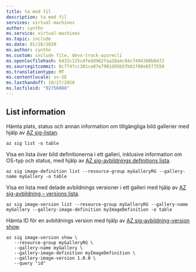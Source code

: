 ```yaml
---
title: ta med fil
description: ta med fil
services: virtual-machines
author: cynthn
ms.service: virtual-machines
ms.topic: include
ms.date: 01/28/2020
ms.author: cynthn
ms.custom: include file, devx-track-azurecli
ms.openlocfilehash: 6432c125c4fedd962faa28a4c84c7494300b0472
ms.sourcegitcommit: 8c7f47cc301ca07e7901d95b5fb81f08e6577550
ms.translationtype: MT
ms.contentlocale: sv-SE
ms.lasthandoff: 10/27/2020
ms.locfileid: "92756088"
---
```

## <a name="list-information"></a>List information

Hämta plats, status och annan information om tillgängliga bild gallerier med hjälp av [AZ sig-listan](/cli/azure/sig#az-sig-list).

```azurecli-interactive 
az sig list -o table
```

Visa en lista över bild definitionerna i ett galleri, inklusive information om OS-typ och status, med hjälp av [AZ sig-avbildnings definitions lista](/cli/azure/sig/image-definition#az-sig-image-definition-list).

```azurecli-interactive 
az sig image-definition list --resource-group myGalleryRG --gallery-name myGallery -o table
```

Visa en lista med delade avbildnings versioner i ett galleri med hjälp av [AZ sig-avbildning – versions lista](/cli/azure/sig/image-version#az-sig-image-version-list).

```azurecli-interactive
az sig image-version list --resource-group myGalleryRG --gallery-name myGallery --gallery-image-definition myImageDefinition -o table
```

Hämta ID för en avbildnings version med hjälp av [AZ sig-avbildning-version show](/cli/azure/sig/image-version#az-sig-image-version-show).

```azurecli-interactive
az sig image-version show \
   --resource-group myGalleryRG \
   --gallery-name myGallery \
   --gallery-image-definition myImageDefinition \
   --gallery-image-version 1.0.0 \
   --query "id"
```
